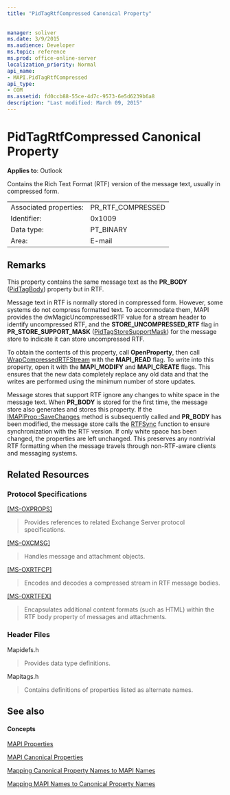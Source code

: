 ```yaml
---
title: "PidTagRtfCompressed Canonical Property"
 
 
manager: soliver
ms.date: 3/9/2015
ms.audience: Developer
ms.topic: reference
ms.prod: office-online-server
localization_priority: Normal
api_name:
- MAPI.PidTagRtfCompressed
api_type:
- COM
ms.assetid: fd0ccb88-55ce-4d7c-9573-6e5d6239b6a8
description: "Last modified: March 09, 2015"
---
```


# PidTagRtfCompressed Canonical Property

  
  
**Applies to**: Outlook 
  
Contains the Rich Text Format (RTF) version of the message text, usually in compressed form. 
  
|||
|:-----|:-----|
|Associated properties:  <br/> |PR_RTF_COMPRESSED  <br/> |
|Identifier:  <br/> |0x1009  <br/> |
|Data type:  <br/> |PT_BINARY  <br/> |
|Area:  <br/> |E-mail  <br/> |
   
## Remarks

This property contains the same message text as the **PR_BODY** ([PidTagBody](pidtagbody-canonical-property.md)) property but in RTF. 
  
Message text in RTF is normally stored in compressed form. However, some systems do not compress formatted text. To accommodate them, MAPI provides the dwMagicUncompressedRTF value for a stream header to identify uncompressed RTF, and the **STORE_UNCOMPRESSED_RTF** flag in **PR_STORE_SUPPORT_MASK** ([PidTagStoreSupportMask](pidtagstoresupportmask-canonical-property.md)) for the message store to indicate it can store uncompressed RTF. 
  
To obtain the contents of this property, call **OpenProperty**, then call [WrapCompressedRTFStream](wrapcompressedrtfstream.md) with the **MAPI_READ** flag. To write into this property, open it with the **MAPI_MODIFY** and **MAPI_CREATE** flags. This ensures that the new data completely replace any old data and that the writes are performed using the minimum number of store updates. 
  
Message stores that support RTF ignore any changes to white space in the message text. When **PR_BODY** is stored for the first time, the message store also generates and stores this property. If the [IMAPIProp::SaveChanges](imapiprop-savechanges.md) method is subsequently called and **PR_BODY** has been modified, the message store calls the [RTFSync](rtfsync.md) function to ensure synchronization with the RTF version. If only white space has been changed, the properties are left unchanged. This preserves any nontrivial RTF formatting when the message travels through non-RTF-aware clients and messaging systems. 
  
## Related Resources

### Protocol Specifications

[[MS-OXPROPS]](http://msdn.microsoft.com/library/f6ab1613-aefe-447d-a49c-18217230b148%28Office.15%29.aspx)
  
> Provides references to related Exchange Server protocol specifications.
    
[[MS-OXCMSG]](http://msdn.microsoft.com/library/7fd7ec40-deec-4c06-9493-1bc06b349682%28Office.15%29.aspx)
  
> Handles message and attachment objects.
    
[[MS-OXRTFCP]](http://msdn.microsoft.com/library/65dfe2df-1b69-43fc-8ebd-21819a7463fb%28Office.15%29.aspx)
  
> Encodes and decodes a compressed stream in RTF message bodies.
    
[[MS-OXRTFEX]](http://msdn.microsoft.com/library/411d0d58-49f7-496c-b8c3-5859b045f6cf%28Office.15%29.aspx)
  
> Encapsulates additional content formats (such as HTML) within the RTF body property of messages and attachments.
    
### Header Files

Mapidefs.h
  
> Provides data type definitions.
    
Mapitags.h
  
> Contains definitions of properties listed as alternate names.
    
## See also

#### Concepts

[MAPI Properties](mapi-properties.md)
  
[MAPI Canonical Properties](mapi-canonical-properties.md)
  
[Mapping Canonical Property Names to MAPI Names](mapping-canonical-property-names-to-mapi-names.md)
  
[Mapping MAPI Names to Canonical Property Names](mapping-mapi-names-to-canonical-property-names.md)

